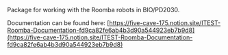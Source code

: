 Package for working with the Roomba robots in BIO/PD2030.

Documentation can be found here: [https://five-cave-175.notion.site/ITEST-Roomba-Documentation-fd9ca82fe6ab4b3d90a544923eb7b9d8](https://five-cave-175.notion.site/ITEST-Roomba-Documentation-fd9ca82fe6ab4b3d90a544923eb7b9d8) 